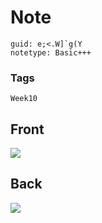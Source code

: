 # Note
```
guid: e;<.W]`g(Y
notetype: Basic+++
```

### Tags
```
Week10
```

## Front
<img src="paste-e2e63ac386ca9f23dababc489e563d8c1caf088e.jpg">

## Back
<img src="paste-29babdbfe9e68a7833b40c71abcb56e2428ff648.jpg">
